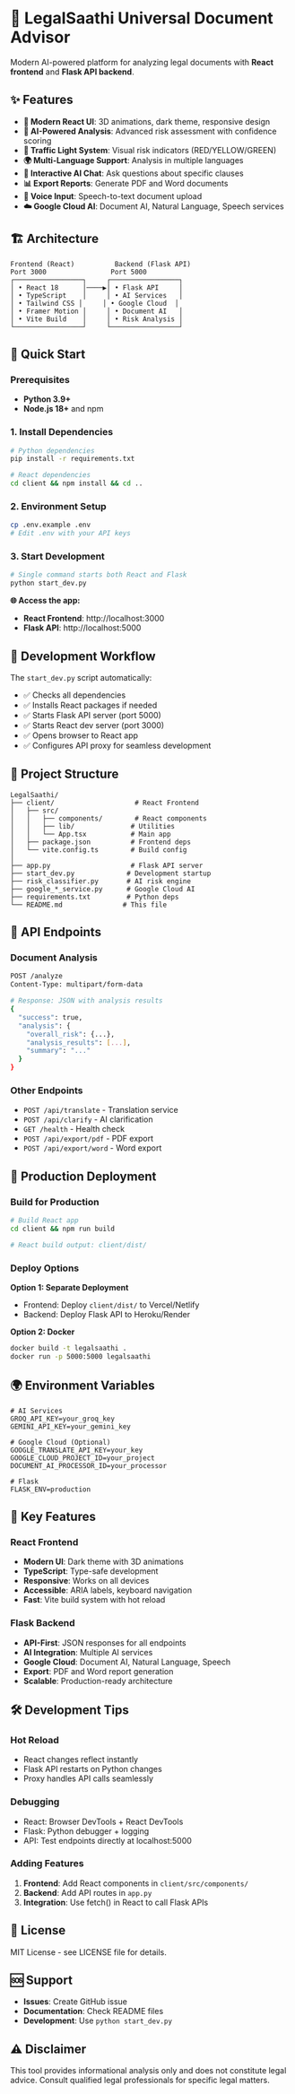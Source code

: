 # 🚀 LegalSaathi Universal Document Advisor

Modern AI-powered platform for analyzing legal documents with **React frontend** and **Flask API backend**.

## ✨ Features

- **🎨 Modern React UI**: 3D animations, dark theme, responsive design
- **🤖 AI-Powered Analysis**: Advanced risk assessment with confidence scoring
- **🚦 Traffic Light System**: Visual risk indicators (RED/YELLOW/GREEN)
- **🌍 Multi-Language Support**: Analysis in multiple languages
- **💬 Interactive AI Chat**: Ask questions about specific clauses
- **📊 Export Reports**: Generate PDF and Word documents
- **🎤 Voice Input**: Speech-to-text document upload
- **☁️ Google Cloud AI**: Document AI, Natural Language, Speech services

## 🏗️ Architecture

```
Frontend (React)          Backend (Flask API)
Port 3000                Port 5000
┌─────────────────┐     ┌─────────────────┐
│ • React 18      │────▶│ • Flask API     │
│ • TypeScript    │     │ • AI Services   │
│ • Tailwind CSS │     │ • Google Cloud  │
│ • Framer Motion │     │ • Document AI   │
│ • Vite Build    │     │ • Risk Analysis │
└─────────────────┘     └─────────────────┘
```

## 🚀 Quick Start

### Prerequisites
- **Python 3.9+** 
- **Node.js 18+** and npm

### 1. Install Dependencies
```bash
# Python dependencies
pip install -r requirements.txt

# React dependencies  
cd client && npm install && cd ..
```

### 2. Environment Setup
```bash
cp .env.example .env
# Edit .env with your API keys
```

### 3. Start Development
```bash
# Single command starts both React and Flask
python start_dev.py
```

**🌐 Access the app:**
- **React Frontend**: http://localhost:3000
- **Flask API**: http://localhost:5000

## 🔧 Development Workflow

The `start_dev.py` script automatically:
- ✅ Checks all dependencies
- ✅ Installs React packages if needed
- ✅ Starts Flask API server (port 5000)
- ✅ Starts React dev server (port 3000)
- ✅ Opens browser to React app
- ✅ Configures API proxy for seamless development

## 📁 Project Structure

```
LegalSaathi/
├── client/                    # React Frontend
│   ├── src/
│   │   ├── components/        # React components
│   │   ├── lib/              # Utilities
│   │   └── App.tsx           # Main app
│   ├── package.json          # Frontend deps
│   └── vite.config.ts        # Build config
│
├── app.py                    # Flask API server
├── start_dev.py             # Development startup
├── risk_classifier.py       # AI risk engine
├── google_*_service.py      # Google Cloud AI
├── requirements.txt         # Python deps
└── README.md               # This file
```

## 🔌 API Endpoints

### Document Analysis
```bash
POST /analyze
Content-Type: multipart/form-data

# Response: JSON with analysis results
{
  "success": true,
  "analysis": {
    "overall_risk": {...},
    "analysis_results": [...],
    "summary": "..."
  }
}
```

### Other Endpoints
- `POST /api/translate` - Translation service
- `POST /api/clarify` - AI clarification
- `GET /health` - Health check
- `POST /api/export/pdf` - PDF export
- `POST /api/export/word` - Word export

## 🚀 Production Deployment

### Build for Production
```bash
# Build React app
cd client && npm run build

# React build output: client/dist/
```

### Deploy Options

**Option 1: Separate Deployment**
- Frontend: Deploy `client/dist/` to Vercel/Netlify
- Backend: Deploy Flask API to Heroku/Render

**Option 2: Docker**
```bash
docker build -t legalsaathi .
docker run -p 5000:5000 legalsaathi
```

## 🌍 Environment Variables

```env
# AI Services
GROQ_API_KEY=your_groq_key
GEMINI_API_KEY=your_gemini_key

# Google Cloud (Optional)
GOOGLE_TRANSLATE_API_KEY=your_key
GOOGLE_CLOUD_PROJECT_ID=your_project
DOCUMENT_AI_PROCESSOR_ID=your_processor

# Flask
FLASK_ENV=production
```

## 🎯 Key Features

### React Frontend
- **Modern UI**: Dark theme with 3D animations
- **TypeScript**: Type-safe development
- **Responsive**: Works on all devices
- **Accessible**: ARIA labels, keyboard navigation
- **Fast**: Vite build system with hot reload

### Flask Backend
- **API-First**: JSON responses for all endpoints
- **AI Integration**: Multiple AI services
- **Google Cloud**: Document AI, Natural Language, Speech
- **Export**: PDF and Word report generation
- **Scalable**: Production-ready architecture

## 🛠️ Development Tips

### Hot Reload
- React changes reflect instantly
- Flask API restarts on Python changes
- Proxy handles API calls seamlessly

### Debugging
- React: Browser DevTools + React DevTools
- Flask: Python debugger + logging
- API: Test endpoints directly at localhost:5000

### Adding Features
1. **Frontend**: Add React components in `client/src/components/`
2. **Backend**: Add API routes in `app.py`
3. **Integration**: Use fetch() in React to call Flask APIs

## 📝 License

MIT License - see LICENSE file for details.

## 🆘 Support

- **Issues**: Create GitHub issue
- **Documentation**: Check README files
- **Development**: Use `python start_dev.py`

## ⚠️ Disclaimer

This tool provides informational analysis only and does not constitute legal advice. Consult qualified legal professionals for specific legal matters.